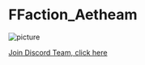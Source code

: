 # FFaction_Aetheam

<img  src="https://github.com/Aetheam/Skyblock_Aethteam-inDev-/blob/Master/img/AethTeam.png" alt="picture">

[Join Discord Team, click here](https://discord.gg/hjbADqXRde)
